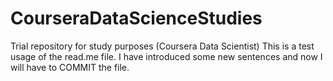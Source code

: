# CourseraDataScienceStudies
Trial repository for study purposes (Coursera Data Scientist)
This is a test usage of the read.me file.
I have introduced some new sentences and now I will have to COMMIT the file.
